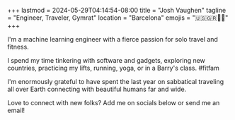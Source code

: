 +++
lastmod = 2024-05-29T04:14:54-08:00
title = "Josh Vaughen"
tagline = "Engineer, Traveler, Gymrat"
location = "Barcelona"
emojis = "🇺🇸🇬🇷🏳️‍🌈"
+++

I'm a machine learning engineer with a fierce passion for solo travel and fitness.

I spend my time tinkering with software and gadgets, exploring new countries, practicing my lifts, running, yoga, or in a Barry's class. #fitfam

I'm enormously grateful to have spent the last year on sabbatical traveling all over Earth connecting with beautiful humans far and wide.

Love to connect with new folks? Add me on socials below or send me an email!